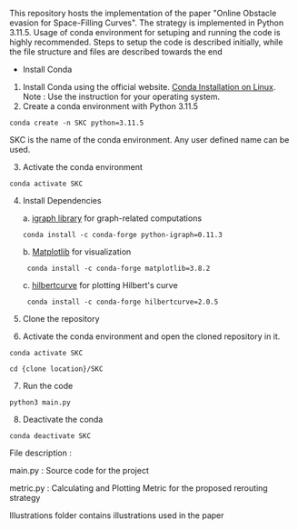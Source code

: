 This repository hosts the implementation of the paper "Online Obstacle evasion for Space-Filling Curves". The strategy is implemented in Python 3.11.5. Usage of conda environment for setuping and running the code is highly recommended. Steps to setup the code is described initially, while the file structure and files are described towards the end

- Install Conda
1. Install Conda using the official website. [Conda Installation on Linux](https://docs.conda.io/projects/conda/en/latest/user-guide/install/linux.html). Note : Use the instruction for your operating system.
2. Create a conda environment with Python 3.11.5
```
conda create -n SKC python=3.11.5
```
SKC is the name of the conda environment. Any user defined name can be used.

3. Activate the conda environment
```
conda activate SKC
```
4. Install Dependencies

    a. [igraph library](https://igraph.org/) for graph-related computations
    ```
    conda install -c conda-forge python-igraph=0.11.3
    ```
    b. [Matplotlib](https://matplotlib.org/) for visualization
    ```
     conda install -c conda-forge matplotlib=3.8.2
    ```
    c. [hilbertcurve](https://pypi.org/project/hilbertcurve/) for plotting Hilbert's curve
    ```
     conda install -c conda-forge hilbertcurve=2.0.5
    ```
5. Clone the repository

6. Activate the conda environment and open the cloned repository in it.
```
conda activate SKC
```
```
cd {clone location}/SKC
```

7. Run the code
```
python3 main.py
```

8. Deactivate the conda 
```
conda deactivate SKC
```

File description :

main.py : Source code for the project

metric.py :  Calculating and Plotting Metric for the proposed rerouting strategy

Illustrations folder contains illustrations used in the paper
